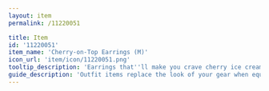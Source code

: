 ```yaml
---
layout: item
permalink: /11220051

title: Item
id: '11220051'
item_name: 'Cherry-on-Top Earrings (M)'
icon_url: 'item/icon/11220051.png'
tooltip_description: 'Earrings that''ll make you crave cherry ice cream.'
guide_description: 'Outfit items replace the look of your gear when equipped.'
---
```

